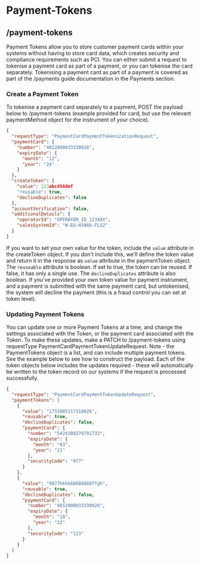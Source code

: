 # Payment-Tokens

## /payment-tokens

Payment Tokens allow you to store customer payment cards within your systems without having to store card data, which creates security and compliance requirements such as PCI. You can either submit a request to tokenise a payment card as part of a payment, or you can tokenise the card separately. Tokenising a payment card as part of a payment is covered as part of the /payments guide documentation in the Payments section. 

### Create a Payment Token

To tokenise a payment card separately to a payment, POST the payload below to /payment-tokens (example provided for card, but use the relevant paymentMethod object for the instrument of your choice). 

```json YAML
{
  "requestType": "PaymentCardPaymentTokenizationRequest",
  "paymentCard": {
    "number": "4012000033330026",
    "expiryDate": {
      "month": "12",
      "year": "24"
    }
  },
  "createToken": {
    "value": 123abc456def
    "reusable": true,
    "declineDuplicates": false
  },
  "accountVerification": false,
  "additionalDetails": {
    "operatorId": "OPERATOR_ID_123XXX",
    "salesSystemId": "W-EU-H3866-FLS2"
  }
}
```

If you want to set your own value for the token, include the `value` attribute in the createToken object. If you don't include this, we'll define the token value and return it in the response as `value` attribute in the paymentToken object. The `reuseable` attribute is boolean. If set to true, the token can be reused. If false, it has only a single use. The `declineDuplicates` attribute is also boolean. If you've provided your own token value for payment instrument, and a payment is submitted with the same payment card, but untokenised, the system will decline the payment (this is a fraud control you can set at token level).

### Updating Payment Tokens

You can update one or more Payment Tokens at a time, and change the settings associated with the Token, or the payment card associated with the Token. To make these updates, make a PATCH to /payment-tokens using requestType PaymentCardPaymentTokenUpdateRequest. Note - the PaymentTokens object is a list, and can include multiple payment tokens. See the example below to see how to construct the payload. Each of the token objects below includes the updates required - these will automatically be written to the token record on our systems if the request is processed successfully.

```json YAML
{
  "requestType": "PaymentCardPaymentTokenUpdateRequest",
  "paymentTokens": [
    {
      "value": "1751905117310026",
      "reusable": true,
      "declineDuplicates": false,
      "paymentCard": {
        "number": "5424180279791732",
        "expiryDate": {
          "month": "03",
          "year": "21"
        },
        "securityCode": "977"
      }
    },
    {
      "value": "9877hkhk68688888ffgh",
      "reusable": true,
      "declineDuplicates": false,
      "paymentCard": {
        "number": "4012000033330026",
        "expiryDate": {
          "month": "10",
          "year": "22"
        },
        "securityCode": "123"
      }
    }
  ]
}
```

